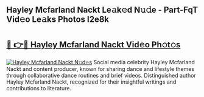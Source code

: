 ## Hayley Mcfarland Nackt Le𝚊k𝚎d N𝚞𝚍e - Part-FqT Vid𝚎o Le𝚊ks Photos I2e8k

# <h2><a href="http://fb1gsy.evod.top/?m=Hayley+Mcfarland+Nackt">🔗 👉🔴 Hayley Mcfarland Nackt Vid𝚎o Ph𝚘t𝚘s</a></h2>

[![Hayley Mcfarland Nackt N𝚞d𝚎s](https://i.imgur.com/8V9OHl7.gif)](http://fb1gsy.evod.top/?m=Hayley+Mcfarland+Nackt)
Social media celebrity Hayley Mcfarland Nackt and content producer, known for sharing dance and lifestyle themes through collaborative dance routines and brief videos. Distinguished author Hayley Mcfarland Nackt, recognized for their insightful writings and contributions to literature. 
